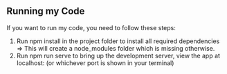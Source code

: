 ## Running my Code

If you want to run my code, you need to follow these steps:

1. Run npm install in the project folder to install all required dependencies => This
    will create a node_modules folder which is missing otherwise.
2. Run npm run serve to bring up the development server, view the app at localhost:
    (or whichever port is shown in your terminal)
